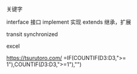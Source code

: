 关键字




interface 接口
implement 实现
extends 继承，扩展


transit
synchronized

excel

https://tsurutoro.com/
=IF(COUNTIF(D3:D3,">= 1"),COUNTIF($D$3:D3,">=1"),"")